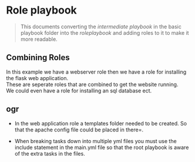 # Role playbook

>This documents converting the *intermediate playbook* in the basic playbook folder into the *roleplaybook* and adding roles to it to make it more readable.



## Combining Roles 
In this example we have a webserver role then we have a role for installing the flask web application. <br/>
These are seperate roles that are combined to get the website running. <br/>
We could even have a role for installing an sql database ect.<br/>

## ogr
- In the web application role a templates folder needed to be created. So that the apache config file could be placed in there=.

- When breaking tasks down into multiple yml files you must use the include statement in the main.yml file so that the root playbook is aware of the extra tasks in the files.